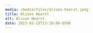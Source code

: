 ```yaml
---
media: /media/files/alison-hearst.jpeg
title: Alison Hearst
alt: Alison Hearst
date: 2023-02-15T13:10:00-0500
---
```

